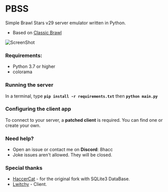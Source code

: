 # PBSS

Simple Brawl Stars v29 server emulator written in Python.
- Based on [Classic Brawl](https://github.com/PhoenixFire6934/Classic-Brawl)

![ScreenShot](https://media.discordapp.net/attachments/773634174645043242/1089590345379090493/image.png?width=1440&height=604) 

### Requirements:
- Python 3.7 or higher
- colorama

### Running the server
In a terminal, type __`pip install -r requirements.txt`__ then __`python main.py`__

### Configuring the client app
To connect to your server, a **patched client** is required. 
You can find one or create your own.


### Need help?
- Open an issue or contact me on **Discord**: 8hacc
- Joke issues aren't allowed. They will be closed.

### Special thanks
- [HaccerCat](https://github.com/HaccerCat/) - for the original fork with SQLite3 DataBase.
- [Lwitchy](https://github.com/Lwitchy/) - Client.
